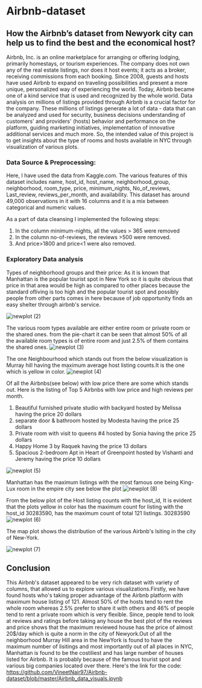 # Airbnb-dataset

## How the Airbnb’s dataset from Newyork city can help us to find the best and the economical host? ##

Airbnb, Inc. is an online marketplace for arranging or offering lodging, primarily homestays, or tourism experiences. The company does not own any of the real estate listings, nor does it host events; it acts as a broker, receiving commissions from each booking. Since 2008, guests and hosts have used Airbnb to expand on traveling possibilities and present a more unique, personalized way of experiencing the world. Today, Airbnb became one of a kind service that is used and recognized by the whole world. Data analysis on millions of listings provided through Airbnb is a crucial factor for the company. These millions of listings generate a lot of data - data that can be analyzed and used for security, business decisions understanding of customers' and providers' (hosts) behavior and performance on the platform, guiding marketing initiatives, implementation of innovative additional services and much more.
So, the intended value of this project is to get insights about the type of rooms and hosts available in NYC through visualization of various plots.

### Data Source & Preprocessing: ###
Here, I have used the data from Kaggle.com. The various features of this dataset includes name, host_id, host_name, neighborhood_group, neighborhood, room_type, price, minimum_nights, No_of_reviews, Last_review, reviews_per_month, and availability. This dataset has around 49,000 observations in it with 16 columns and it is a mix between categorical and numeric values.

As a part of data cleansing I implemented the following steps:
1.	In the column minimum-nights, all the values > 365 were removed
2.	In the column no-of-reviews, the reviews >500 were removed.
3.	And price>1800 and price<1 were also removed.

### Exploratory Data analysis ###

Types of neighborhood groups and their price: As it is known that Manhattan is the popular tourist spot in New York so it is quite obvious that price in that area would be high as compared to other places because the standard ofliving  is too high and the popular tourist spot and possibly people from other parts comes in here because of job opportunity finds an easy shelter through airbnb's service.


![newplot (2)](https://user-images.githubusercontent.com/53135657/72199859-226e5a80-3410-11ea-8dc3-1f092f9d5864.png)


The various room types available are either entire room or private room or the shared ones. from the pie-chart it can be seen that almost 50% of all the available room types is of entire room and just 2.5% of them contains the shared ones.
![newplot (3)](https://user-images.githubusercontent.com/53135657/72220696-56857080-3521-11ea-9a07-1355830d14d8.png)


The one Neighbourhood which stands out from the below visualization is Murray hill having the maximum average host listing counts.It is the one which is yellow in color.
![newplot (4)](https://user-images.githubusercontent.com/53135657/72220820-c7795800-3522-11ea-8786-c6fbcba19de8.png)

Of all the Airbnbs(see below) with low price there are some which stands out. Here is the listing of Top 5 Airbnbs with low price and high reviews per month.

1. Beautiful furnished private studio with backyard hosted by Melissa having the price 20 dollars
2. separate door & bathroom hosted by Modesta having the price 25 dollars
3. Private room with visit to queens #4 hosted by Sonia having the price 25 dollars
4. Happy Home 3 by Raquek having the price 13 dollars
5. Spacious 2-bedroom Apt in Heart of Greenpoint hosted by Vishanti and Jeremy having the price 10 dollars

![newplot (5)](https://user-images.githubusercontent.com/53135657/72284227-7777bf80-360e-11ea-984f-2968345156a3.png)


Manhattan has the maximum listings with the most famous one being King-Lux room in the empire city see below the plot
![newplot (8)](https://user-images.githubusercontent.com/53135657/72288861-f45b6700-3617-11ea-9d91-bb7dcbea72ce.png)

From the below plot of the Host listing counts with the host_id, It is evident that the plots yellow in color has the maximum count for listing with the host_id 30283590, has the maximum count of total 121 listings.
30283590
![newplot (6)](https://user-images.githubusercontent.com/53135657/72287424-08519980-3615-11ea-8744-8b09518c0c20.png)


The map plot shows the distribution of the various Airbnb's lsiting in the city of New-York.

![newplot (7)](https://user-images.githubusercontent.com/53135657/72287265-b3158800-3614-11ea-9e6f-0f1884da429b.png)


## Conclusion ##

This Airbnb's dataset appeared to be very rich dataset with variety of columns, that allowed us to explore various visualizations.Firstly, we have found hosts who's taking proper advantage of the Airbnb platform with maximum house listing of 121. Almost 50% of the hosts tend to rent the whole room whereas 2.5% prefer to share it with others and 46% of people tend to rent a private room which is very flexible. Since, people tend to look at reviews and ratings before taking any house the best plot of the reviews and price shows that the maximum reviewed house has the price of almost 20$/day which is quite a norm in the city of Newyork.Out of all the neighborhood Murray Hill area in the NewYork is found to have the maximum number of lisitings and most importantly out of all places in NYC, Manhattan is found to be the costiliest and has large number of houses listed for Airbnb. It is probably because of the famous tourist spot and various big companies located over there. Here's the link for the code: https://github.com/VineetNair97/Airbnb-dataset/blob/master/Airbnb_data_visuals.ipynb



